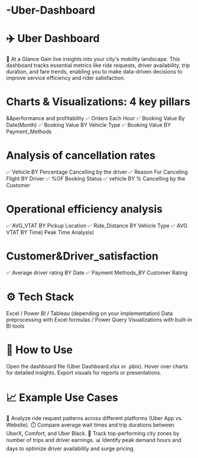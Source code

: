 # -Uber-Dashboard


# ✈️ Uber Dashboard  
📍 At a Glance
Gain live insights into your city's mobility landscape. This dashboard tracks essential metrics like ride requests, driver availability, trip duration, and fare trends, enabling you to make data-driven decisions to improve service efficiency and rider satisfaction.

# Charts & Visualizations: 4 key pillars
&&performance and profitability 
✅  Orders Each Hour
✅ Booking Value By Date(Month)
✅ Booking Value BY Vehicle Type
✅ Booking Value BY Payment_Methods
# Analysis of cancellation rates
✅ Vehicle BY Percentage Cancelling by the driver
✅ Reason For Canceling Flight BY Driver
✅  %OF Booking Status 
✅ vehicle BY % Cancelling by the Customer

# Operational efficiency analysis
✅ AVG_VTAT BY Pickup Location 
✅ Ride_Distance BY Vehicle Type 
✅ AVG VTAT BY Time) Peak Time Analysis(

# Customer&Driver_satisfaction
✅ Average driver rating BY Date
✅ Payment Methods_BY Customer Rating

# ⚙️ Tech Stack
Excel / Power BI / Tableau (depending on your implementation)
Data preprocessing with Excel formulas / Power Query
Visualizations with built-in BI tools
# 🚀 How to Use
Open the dashboard file (Uber Dashboard.xlsx or .pbix).
Hover over charts for detailed insights.
Export visuals for reports or presentations.
# 📈 Example Use Cases
📱 Analyze ride request patterns across different platforms (Uber App vs. Website).
⏱️ Compare average wait times and trip durations between UberX, Comfort, and Uber Black.
📍 Track top-performing city zones by number of trips and driver earnings.
📊 Identify peak demand hours and days to optimize driver availability and surge pricing.
